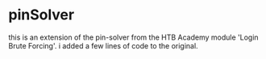 # pinSolver
this is an extension of the pin-solver from the HTB Academy module 'Login Brute Forcing'. i added a few lines of code to the original.
